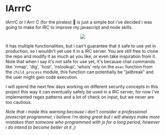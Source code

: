 # IArrrC
IArrrC or I Arrr C (for the pirates) 🦜 is just a simple bot i've decided i was going to make for IRC to improve my javascript and node skills.

<p align="center">
  <img src="https://media3.giphy.com/media/3o6Zt3KyN0vd1S97d6/giphy.gif"/>
</p>

It has multiple functionalities, but i can't guarantee that it safe to use yet in production, so i wouldn't yet use it in a IRC server. You are still free to clone the repo and modify it as much as you like, or even take inspiration from it.
Note that when i say it's not safe for use yet, it's because chat commands like 'nmap', 'dig', 'host', 'nslookup', 'whois' rely on the `exec` function from the `child_process` module, this function can potentially be "jailbreak" and the user might gain code execution.

I will spend the next few days working on different security concepts in this project this way it can eventually safely be used in a IRC server, for now i've implemented regex patterns and a lot of check on input, but we never are too cautious.

*Note that i made this warning because i don't consider a professional javascript programmer, i believe i'm doing great but i will always make more mistakes than someone who programmed with js for a long period, however i do intend to become better at it ;)*
